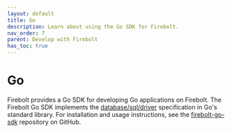 ```yaml
---
layout: default
title: Go
description: Learn about using the Go SDK for Firebolt.
nav_order: 7
parent: Develop with Firebolt
has_toc: true
---
```


# Go

Firebolt provides a Go SDK for developing Go applications on Firebolt. The Firebolt Go SDK implements the [database/sql/driver](https://pkg.go.dev/database/sql) specification in Go's standard library. For installation and usage instructions, see the [firebolt-go-sdk](https://github.com/firebolt-db/firebolt-go-sdk) repository on GitHub.
